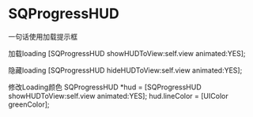 # SQProgressHUD
一句话使用加载提示框

加载loading
[SQProgressHUD showHUDToView:self.view animated:YES];

隐藏loading
[SQProgressHUD hideHUDToView:self.view animated:YES];

修改Loading颜色
SQProgressHUD *hud = [SQProgressHUD showHUDToView:self.view animated:YES];
hud.lineColor = [UIColor greenColor];
